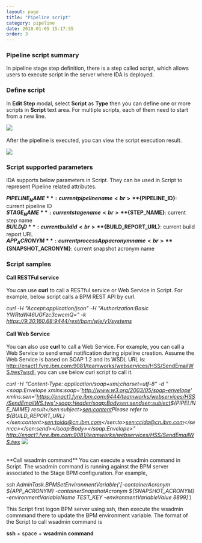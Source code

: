 ```yaml
---
layout: page
title: "Pipeline script"
category: pipeline
date: 2018-01-05 15:17:55
order: 3
---
```

### Pipeline script summary

  In pipeline stage step definition, there is a step called script, which allows users to execute script in the server where IDA is deployed.

### Define script

  In **Edit Step** modal, select **Script** as **Type** then you can define one or more scripts in **Script** text area. For multiple scripts, each of them need to start from a new line.
  
  ![][pipeline_create_script]
  <br>
  <br>
  After the pipeline is executed, you can view the script execution result.
  
  ![][pipeline_script_result]  
  
### Script supported parameters
  
  IDA supports below parameters in Script. They can be used in Script to represent Pipeline related attributes.
  
  **${PIPELINE_NAME}**: current pipeline name
  <br>
  **${PIPELINE_ID}**: current pipeline ID
  <br>
  **${STAGE_NAME}**: current stage name
  <br>
  **${STEP_NAME}**: current step name
  <br>
  **${BUILD_ID}**: current build id
  <br>
  **${BUILD_REPORT_URL}**: current build report URL
  <br>
  **${APP_ACRONYM}**: current processApp acronym name
  <br>
  **${SNAPSHOT_ACRONYM}**: current snapshot acronym name
  
### Script samples
**Call RESTFul service**
  <br>
  <br>
   You can use **curl** to call a RESTful service or Web Service in Script. For example, below script calls a BPM REST API by curl.
  
  *curl -H "Accept:application/json" -H "Authorization:Basic YWRtaW46UGFzc3cwcmQ=" -k https://9.30.160.68:9444/rest/bpm/wle/v1/systems*
  <br>
  <br>
  **Call Web Service** 
  <br>
  <br>
  You can also use **curl** to call a Web Service.  For example, you can call a Web Service to send email notification during pipeline creation. Assume the Web Service is based on SOAP 1.2 and its WSDL URL is: http://enact1.fyre.ibm.com:9081/teamworks/webservices/HSS/SendEmailWS.tws?wsdl, you can use below curl script to call it.

*curl -H "Content-Type: application/soap+xml;charset=utf-8" -d "<soap:Envelope xmlns:soap='http://www.w3.org/2003/05/soap-envelope' xmlns:sen='https://enact1.fyre.ibm.com:9444/teamworks/webservices/HSS/SendEmailWS.tws'><soap:Header/><soap:Body><sen:send><sen:subject>${PIPELINE_NAME} result</sen:subject><sen:content>Please refer to ${BUILD_REPORT_URL}</sen:content><sen:to>ida@cn.ibm.com</sen:to><sen:cc>ida@cn.ibm.com</sen:cc></sen:send></soap:Body></soap:Envelope>" http://enact1.fyre.ibm.com:9081/teamworks/webservices/HSS/SendEmailWS.tws*
![][pipeline_email_script]

  <br> 
  **Call wsadmin command**
   You can execute a wsadmin command in Script. The wsadmin command is running against the BPM server associated to the Stage BPM configuration. For example,
  
  *ssh AdminTask.BPMSetEnvironmentVariable('[-containerAcronym ${APP_ACRONYM} -containerSnapshotAcronym ${SNAPSHOT_ACRONYM} -environmentVariableName TEST_KEY -environmentVariableValue 8899]')*
  
  This Script first logon BPM server using ssh, then execute the wsadmin commmand there to update the BPM environment variable. The format of the Script to call wsadmin command is 

**ssh** + space + **wsadmin command**

[pipeline_create_script]: ../images/pipeline/pipeline_create_script.png
[pipeline_script_result]: ../images/pipeline/pipeline_script_result.png 
[pipeline_email_script]: ../images/pipeline/pipeline_email_script.png 
